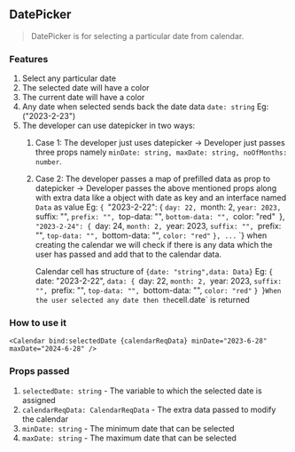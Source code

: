 ## DatePicker
> DatePicker is for selecting a particular date from calendar.

### Features
1. Select any particular date
2. The selected date will have a color
3. The current date will have a color
4. Any date when selected sends back the date data
	`date: string` Eg: ("2023-2-23")
5. The developer can use datepicker in two ways: 
	1. Case 1: The developer just uses datepicker
		 -> Developer just passes three props namely `minDate: string, maxDate: string, noOfMonths: number`.  
	2. Case 2: The developer passes a map of prefilled data as prop to datepicker
		 -> Developer passes the above mentioned props along with extra data like a object with date as key and an interface named `Data` as value
		 Eg: `{
			`"2023-2-22": {
				`day: 22,
				`month: 2,
				`year: 2023,
				`suffix: "",
				`prefix: "",
				`top-data: "",
				`bottom-data: "",
				`color: "red"`
			 `},
			 `"2023-2-24": {
				`day: 24,
				`month: 2,
				`year: 2023,
				`suffix: "",
				`prefix: "",
				`top-data: "",
				`bottom-data: "",
				`color: "red"`
			 `},
			 ...`
		 `} 
		 when creating the calendar we will check if there is any data which the user has passed and add that to the calendar data.
		 
		 Calendar cell has structure of 
		 `{date: "string",data: Data}`
		 Eg: `{
			 `date: "2023-2-22",
			 `data: {
				`day: 22,
				`month: 2,
				`year: 2023,
				`suffix: "",
				`prefix: "",
				`top-data: "",
				`bottom-data: "",
				`color: "red"`
			 `}
		 `}`
		 When the user selected any date then the `cell.date` is returned

### How to use it
```
<Calendar bind:selectedDate {calendarReqData} minDate="2023-6-28" maxDate="2024-6-28" />
```

### Props passed
1. `selectedDate: string` - The variable to which the selected date is assigned
2. `calendarReqData: CalendarReqData` - The extra data passed to modify the calendar
3. `minDate: string` - The minimum date that can be selected
4. `maxDate: string` - The maximum date that can be selected
